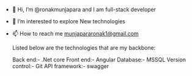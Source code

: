 - 👋 Hi, I’m @ronakmunjapara and I am full-stack developer
- 👀 I’m interested to explore New technologies
- 📫 How to reach me munjapararonak1@gmail.com


  Listed below are the technologies that are my backbone:

    Back end:- .Net core
    Front end:- Angular
    Database:- MSSQL
    Version control:- Git
    API framework:- swagger


<!---
ronakmunjapara/ronakmunjapara is a ✨ special ✨ repository because its `README.md` (this file) appears on your GitHub profile.
You can click the Preview link to take a look at your changes.
--->
